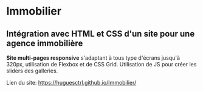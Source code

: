 # Immobilier

## Intégration avec HTML et CSS d'un site pour une agence immobilière

**Site multi-pages responsive** s'adaptant à tous type d'écrans jusqu'à 320px, utilisation de Flexbox et de CSS Grid.
Utilisation de JS pour créer les sliders des galleries.

Lien du site: https://huguesctrl.github.io/Immobilier/

